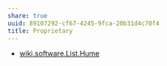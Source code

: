 ```yaml
---
share: true
uuid: 89107292-cf67-4245-9fca-20b31d4c70f4
title: Proprietary
---
```

* [wiki.software.List.Hume](../dentropydaemon-wiki/Software/List/Hume)